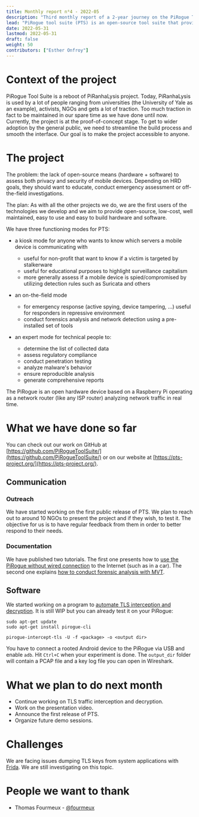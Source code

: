 ```yaml
---
title: Monthly report n⁰4 - 2022-05
description: "Third monthly report of a 2-year journey on the PiRogue Tool Suite project"
lead: "PiRogue tool suite (PTS) is an open-source tool suite that provides a comprehensive mobile forensic and network traffic analysis platform."
date: 2022-05-31
lastmod: 2022-05-31
draft: false
weight: 50
contributors: ["Esther Onfroy"]
---
```


# Context of the project
PiRogue Tool Suite is a reboot of PiRanhaLysis project. Today, PiRanhaLysis is used by a lot of people ranging from universities (the University of Yale as an example), activists, NGOs and gets a lot of traction. Too much traction in fact to be maintained in our spare time as we have done until now. Currently, the project is at the proof-of-concept stage. To get to wider adoption by the general public, we need to streamline the build process and smooth the interface. Our goal is to make the project accessible to anyone.

# The project
The problem: the lack of open-source means (hardware + software) to assess both privacy and security of mobile devices. Depending on HRD goals, they should want to educate, conduct emergency assessment or off-the-field investigations.

The plan: As with all the other projects we do, we are the first users of the technologies we develop and we aim to provide open-source, low-cost, well maintained, easy to use and easy to build hardware and software. 

We have three functioning modes for PTS:

- a kiosk mode for anyone who wants to know which servers a mobile device is communicating with
  - useful for non-profit that want to know if a victim is targeted by stalkerware
  - useful for educational purposes to highlight surveillance capitalism
  - more generally assess if a mobile device is spied/compromised by utilizing detection rules such as Suricata and others

- an on-the-field mode
  - for emergency response (active spying, device tampering, ...) useful for responders in repressive environment
  - conduct forensics analysis and network detection using a pre-installed set of tools

- an expert mode for technical people to:
  - determine the list of collected data
  - assess regulatory compliance
  - conduct penetration testing 
  - analyze malware's behavior
  - ensure reproducible analysis
  - generate comprehensive reports

The PiRogue is an open hardware device based on a Raspberry Pi operating as a network router (like any ISP router) analyzing network traffic in real time. 

# What we have done so far
You can check out our work on GitHub at [https://github.com/PiRogueToolSuite/](https://github.com/PiRogueToolSuite/) or on our website at [https://pts-project.org/](https://pts-project.org/).

## Communication

### Outreach
We have started working on the first public release of PTS. We plan to reach out to around 10 NGOs to present the project and if they wish, to test it. The objective for us is to have regular feedback from them in order to better respond to their needs.

### Documentation
We have published two tutorials. The first one presents how to [use the PiRogue without wired connection](https://pts-project.org/docs/recipes/pirogue-without-ethernet-connection/) to the Internet (such as in a car). The second one explains [how to conduct forensic analysis with MVT](https://pts-project.org/docs/recipes/device-forensic-with-mvt/).

## Software
We started working on a program to [automate TLS interception and decryption](https://github.com/PiRogueToolSuite/pirogue-cli). It is still WIP but you can already test it on your PiRogue:
```
sudo apt-get update
sudo apt-get install pirogue-cli

pirogue-intercept-tls -U -f <package> -o <output dir>
```

You have to connect a rooted Android device to the PiRogue via USB and enable `adb`. Hit `Ctrl+C` when your experiment is done. The `output_dir` folder will contain a PCAP file and a key log file you can open in Wireshark.

# What we plan to do next month
- Continue working on TLS traffic interception and decryption.
- Work on the presentation video.
- Announce the first release of PTS.
- Organize future demo sessions.

# Challenges
We are facing issues dumping TLS keys from system applications with [Frida](https://frida.re/). We are still investigating on this topic. 

# People we want to thank
* Thomas Fourmeux - [@fourmeux](https://twitter.com/fourmeux)